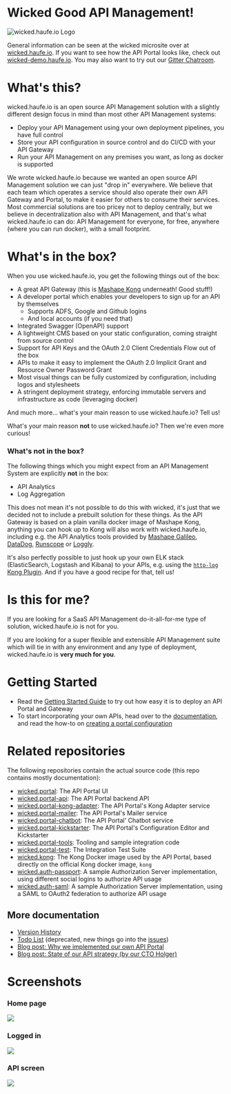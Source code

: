 # Wicked Good API Management!

![wicked.haufe.io Logo](public/wicked-logo-300px.png)

General information can be seen at the wicked microsite over at [wicked.haufe.io](http://wicked.haufe.io). If you want to see how the API Portal looks like, check out [wicked-demo.haufe.io](https://wicked-demo.haufe.io). You may also want to try out our [Gitter Chatroom](https://gitter.im/wicked-haufe-io/Lobby).

# What's this?

wicked.haufe.io is an open source API Management solution with a slightly different design focus in mind than most other API Management systems:

* Deploy your API Management using your own deployment pipelines, you have full control
* Store your API configuration in source control and do CI/CD with your API Gateway
* Run your API Management on any premises you want, as long as docker is supported

We wrote wicked.haufe.io because we wanted an open source API Management solution we can just "drop in" everywhere. We believe that each team which operates a service should also operate their own API Gateway and Portal, to make it easier for others to consume their services. Most commercial solutions are too pricey not to deploy centrally, but we believe in decentralization also with API Management, and that's what wicked.haufe.io can do: API Management for everyone, for free, anywhere (where you can run docker), with a small footprint.

# What's in the box?

When you use wicked.haufe.io, you get the following things out of the box:

* A great API Gateway (this is [Mashape Kong](http://getkong.org) underneath! Good stuff!)
* A developer portal which enables your developers to sign up for an API by themselves
    * Supports ADFS, Google and Github logins
    * And local accounts (if you need that)
* Integrated Swagger (OpenAPI) support
* A lightweight CMS based on your static configuration, coming straight from source control
* Support for API Keys and the OAuth 2.0 Client Credentials Flow out of the box
* APIs to make it easy to implement the OAuth 2.0 Implicit Grant and Resource Owner Password Grant
* Most visual things can be fully customized by configuration, including logos and stylesheets
* A stringent deployment strategy, enforcing immutable servers and infrastructure as code (leveraging docker)

And much more... what's your main reason to use wicked.haufe.io? Tell us!

What's your main reason **not** to use wicked.haufe.io? Then we're even more curious!

### What's not in the box?

The following things which you might expect from an API Management System are explicitly **not** in the box:

* API Analytics
* Log Aggregation

This does not mean it's not possible to do this with wicked, it's just that we decided not to include a prebuilt solution for these things. As the API Gateway is based on a plain vanilla docker image of Mashape Kong, anything you can hook up to Kong will also work with wicked.haufe.io, including e.g. the API Analytics tools provided by [Mashape Galileo](https://getgalileo.io), [DataDog](https://getkong.org/plugins/datadog/), [Runscope](https://getkong.org/plugins/runscope/) or [Loggly](https://getkong.org/plugins/loggly/).

It's also perfectly possible to just hook up your own ELK stack (ElasticSearch, Logstash and Kibana) to your APIs, e.g. using the [`http-log` Kong Plugin](https://getkong.org/plugins/http-log/). And if you have a good recipe for that, tell us!

# Is this for me?

If you are looking for a SaaS API Management do-it-all-for-me type of solution, wicked.haufe.io is not for you.

If you are looking for a super flexible and extensible API Management suite which will tie in with any environment and any type of deployment, wicked.haufe.io is **very much for you**.

# Getting Started

* Read the [Getting Started Guide](http://wicked.haufe.io/gettingstarted.html) to try out how easy it is to deploy an API Portal and Gateway
* To start incorporating your own APIs, head over to the [documentation](doc/index.md), and read the how-to on [creating a portal configuration](doc/creating-a-portal-configuration.md)

# Related repositories

The following repositories contain the actual source code (this repo contains mostly documentation):

* [wicked.portal](https://github.com/Haufe-Lexware/wicked.portal): The API Portal UI
* [wicked.portal-api](https://github.com/Haufe-Lexware/wicked.portal-api): The API Portal backend API
* [wicked.portal-kong-adapter](https://github.com/Haufe-Lexware/wicked.portal-kong-adapter): The API Portal's Kong Adapter service
* [wicked.portal-mailer](https://github.com/Haufe-Lexware/wicked.portal-mailer): The API Portal's Mailer service
* [wicked.portal-chatbot](https://github.com/Haufe-Lexware/wicked.portal-chatbot): The API Portal' Chatbot service
* [wicked.portal-kickstarter](https://github.com/Haufe-Lexware/wicked.portal-kickstarter): The API Portal's Configuration Editor and Kickstarter
* [wicked.portal-tools](https://github.com/Haufe-Lexware/wicked.portal-tools): Tooling and sample integration code
* [wicked.portal-test](https://github.com/Haufe-Lexware/wicked.portal-test): The Integration Test Suite
* [wicked.kong](https://github.com/Haufe-Lexware/wicked.kong): The Kong Docker image used by the API Portal, based directly on the official Kong docker image, `kong`
* [wicked.auth-passport](https://github.com/Haufe-Lexware/wicked.auth-passport): A sample Authorization Server implementation, using different social logins to authorize API usage
* [wicked.auth-saml](https://github.com/Haufe-Lexware/wicked.auth-saml): A sample Authorization Server implementation, using a SAML to OAuth2 federation to authorize API usage

## More documentation

* [Version History](VERSION.md)
* [Todo List](TODO.md) (deprecated, new things go into the [issues](https://github.com/Haufe-Lexware/wicked.haufe.io/issues))
* [Blog post: Why we implemented our own API Portal](http://dev.haufe.com/introducing-wicked-haufe-io/)
* [Blog post: State of our API strategy (by our CTO Holger)](http://dev.haufe.com/state-of-our-api-strategy/)

# Screenshots

### Home page

![](public/screenshot.png)

### Logged in

![](public/screenshot-login.png)

### API screen

![](public/apis.png)
